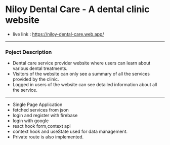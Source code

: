 # Niloy Dental Care - A dental clinic website 
* live link : https://niloy-dental-care.web.app/
--------------------------------------------------------------------------------------
### Poject Description
* Dental care service provider website where users can learn about various dental treatments.
* Visitors of the website can only see a summary of all the services provided by the clinic.
*	Logged in users of the website can see detailed information about all the service.
--------------------------------------------------------------------------------------

* Single Page Application 
* fetched services from json
* login and register with firebase
* login with google
* react hook form,context api 
* context hook and useState used for data management.
* Private route is also implemented.